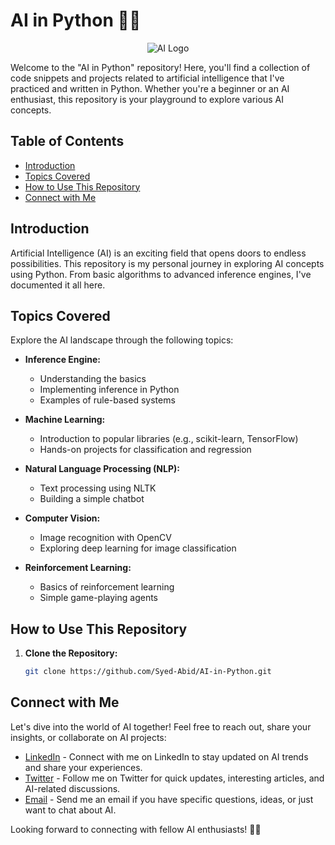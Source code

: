 # AI in Python 🤖🐍

<div align="center">
  <img src="https://t4.ftcdn.net/jpg/03/97/02/07/360_F_397020794_LXE0WLqWxcbhIf2UwXfRtLJwjw8aX5Wj.jpg" alt="AI Logo">
</div>

Welcome to the "AI in Python" repository! Here, you'll find a collection of code snippets and projects related to artificial intelligence that I've practiced and written in Python. Whether you're a beginner or an AI enthusiast, this repository is your playground to explore various AI concepts.

## Table of Contents

- [Introduction](#introduction)
- [Topics Covered](#topics-covered)
- [How to Use This Repository](#how-to-use-this-repository)
- [Connect with Me](#connect-with-me)

## Introduction

Artificial Intelligence (AI) is an exciting field that opens doors to endless possibilities. This repository is my personal journey in exploring AI concepts using Python. From basic algorithms to advanced inference engines, I've documented it all here.

## Topics Covered

Explore the AI landscape through the following topics:

- **Inference Engine:**
  - Understanding the basics
  - Implementing inference in Python
  - Examples of rule-based systems

- **Machine Learning:**
  - Introduction to popular libraries (e.g., scikit-learn, TensorFlow)
  - Hands-on projects for classification and regression

- **Natural Language Processing (NLP):**
  - Text processing using NLTK
  - Building a simple chatbot

- **Computer Vision:**
  - Image recognition with OpenCV
  - Exploring deep learning for image classification

- **Reinforcement Learning:**
  - Basics of reinforcement learning
  - Simple game-playing agents

## How to Use This Repository

1. **Clone the Repository:**
   ```bash
   git clone https://github.com/Syed-Abid/AI-in-Python.git

## Connect with Me

Let's dive into the world of AI together! Feel free to reach out, share your insights, or collaborate on AI projects:

- [LinkedIn](https://www.linkedin.com/in/yourprofile) - Connect with me on LinkedIn to stay updated on AI trends and share your experiences.
- [Twitter](https://twitter.com/yourhandle) - Follow me on Twitter for quick updates, interesting articles, and AI-related discussions.
- [Email](mailto:youremail@example.com) - Send me an email if you have specific questions, ideas, or just want to chat about AI.

Looking forward to connecting with fellow AI enthusiasts! 🚀🤖
